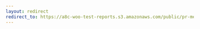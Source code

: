 ```yaml
---
layout: redirect
redirect_to: https://a8c-woo-test-reports.s3.amazonaws.com/public/pr-merge/41185/e2e/index.html
---
```

